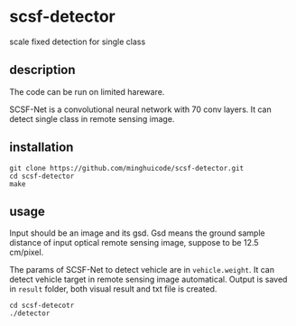 # scsf-detector
scale fixed detection for single class

## description

The code can be run on limited hareware.

SCSF-Net is a convolutional neural network with 70 conv layers.
It can detect single class in remote sensing image.


## installation

```
git clone https://github.com/minghuicode/scsf-detector.git
cd scsf-detector
make
```

## usage 

Input should be an image and its gsd.
Gsd means the ground sample distance of input optical remote sensing image, suppose to be 12.5 cm/pixel.

The params of SCSF-Net to detect vehicle are in `vehicle.weight`.
It can detect vehicle target in remote sensing image automatical.
Output is saved in `result` folder, both visual result and txt file is created.

```
cd scsf-detecotr
./detector
```
